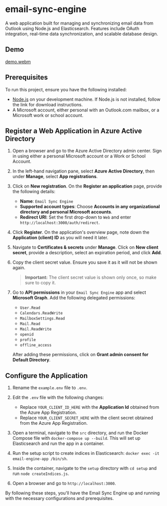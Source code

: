 # email-sync-engine
A web application built for managing and synchronizing email data from Outlook using Node.js and Elasticsearch. Features include OAuth integration, real-time data synchronization, and scalable database design.

## Demo
[demo.webm](https://github.com/yugal-jain/email-sync-engine/assets/56795035/19a4dda8-63c2-4770-9551-d53b998c09a6)


## Prerequisites

To run this project, ensure you have the following installed:

- [Node.js](https://nodejs.org) on your development machine. If Node.js is not installed, follow the link for download instructions.
- A Microsoft account, either personal with an Outlook.com mailbox, or a Microsoft work or school account.


## Register a Web Application in Azure Active Directory

1. Open a browser and go to the Azure Active Directory admin center. Sign in using either a personal Microsoft account or a Work or School Account.
2. In the left-hand navigation pane, select **Azure Active Directory**, then under **Manage**, select **App registrations**.
3. Click on **New registration**. On the **Register an application** page, provide the following details:
   - **Name**: `Email Sync Engine`
   - **Supported account types**: Choose **Accounts in any organizational directory and personal Microsoft accounts**.
   - **Redirect URI**: Set the first drop-down to `Web` and enter `http://localhost:3000/auth/redirect`.
4. Click **Register**. On the application's overview page, note down the **Application (client) ID** as you will need it later.
5. Navigate to **Certificates & secrets** under **Manage**. Click on **New client secret**, provide a description, select an expiration period, and click **Add**.
6. Copy the client secret value. Ensure you save it as it will not be shown again.

   > **Important:** The client secret value is shown only once, so make sure to copy it.

7. Go to **API permissions** in your `Email Sync Engine` app and select **Microsoft Graph**. Add the following delegated permissions:
   - `User.Read`
   - `Calendars.ReadWrite`
   - `MailboxSettings.Read`
   - `Mail.Read`
   - `Mail.ReadWrite`
   - `openid`
   - `profile`
   - `offline_access`

   After adding these permissions, click on **Grant admin consent for Default Directory**.

## Configure the Application

1. Rename the `example.env` file to `.env`.
2. Edit the `.env` file with the following changes:
   - Replace `YOUR_CLIENT_ID_HERE` with the **Application Id** obtained from the Azure App Registration.
   - Replace `YOUR_CLIENT_SECRET_HERE` with the client secret obtained from the Azure App Registration.

3. Open a terminal, navigate to the `src` directory, and run the Docker Compose file with `docker-compose up --build`. This will set up Elasticsearch and run the app in a container.
4. Run the setup script to create indices in Elasticsearch: `docker exec -it email-engine-app /bin/sh`.
5. Inside the container, navigate to the `setup` directory with `cd setup` and run `node createIndices.js`.
6. Open a browser and go to `http://localhost:3000`.

By following these steps, you'll have the Email Sync Engine up and running with the necessary configurations and prerequisites.
